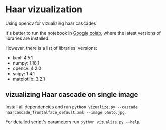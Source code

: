 # Haar vizualization

Using opencv for vizualizing haar cascades

It's better to run the notebook in [Google colab](https://colab.research.google.com/), where the latest versions of libraries are installed.

However, there is a list of libraries' versions:
* lxml: 4.5.1
* numpy: 1.18.1
* opencv: 4.2.0
* scipy: 1.4.1
* matplotlib: 3.2.1

## vizualizing Haar cascade on single image

Install all dependencies and run `python vizualize.py --cascade haarcascade_frontalface_default.xml --image photo.jpg`.

For detailed script's parameters run `python vizualize.py --help`.
